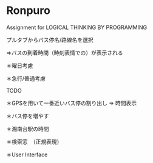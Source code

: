 Ronpuro
=======
Assignment for LOGICAL THINKING BY PROGRAMMING

プルタブからバス停名/路線名を選択

=>バスの到着時間（時刻表情での）が表示される

＊曜日考慮

＊急行/普通考慮

TODO

＊GPSを用いて一番近いバス停の割り出し => 時間表示

＊バス停を増やす

＊湘南台駅の時間

＊検索窓　（正規表現）

＊User Interface
